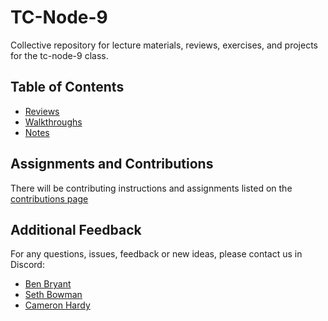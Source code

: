 # TC-Node-9

Collective repository for lecture materials, reviews, exercises, and projects for the tc-node-9 class.

## Table of Contents

- [Reviews](reviews/README.md)
- [Walkthroughs](walkthroughs/README.md)
- [Notes](notes/README.md)

## Assignments and Contributions

There will be contributing instructions and assignments listed on the [contributions page](CONTRIBUTING.md)

## Additional Feedback

For any questions, issues, feedback or new ideas, please contact us in Discord:

- [Ben Bryant](https://github.com/Bryantellius)
- [Seth Bowman](https://github.com/SethBowman)
- [Cameron Hardy](https://github.com/CameronHardy9)
